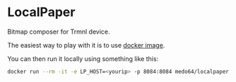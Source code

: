 LocalPaper
============

Bitmap composer for Trmnl device.

The easiest way to play with it is to use [docker image](https://hub.docker.com/r/medo64/localpaper).

You can then run it locally using something like this:
~~~sh
docker run --rm -it -e LP_HOST=<yourip> -p 8084:8084 medo64/localpaper:unstable
~~~

